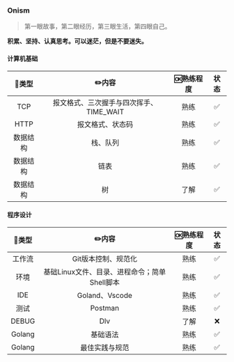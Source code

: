 ### Onism
> 第一眼故事，第二眼经历，第三眼生活，第四眼自己。

**积累、坚持、认真思考。可以迷茫，但是不要迷失。**

#### 计算机基础

|  🍭类型   |                  ✏️内容                  | 🆗熟练程度 | 状态 |
| :------: | :-------------------------------------: | :-------: | :--: |
|   TCP    | 报文格式、三次握手与四次挥手、TIME_WAIT |   熟练    |  ✅   |
|   HTTP   |            报文格式、状态码             |   熟练    |  ✅   |
| 数据结构 |                栈、队列                 |   熟练    |  ✅   |
| 数据结构 |                  链表                   |   熟练    |  ✅   |
| 数据结构 |                   树                    |   了解    |  ✅   |

#### 程序设计

| 🍭类型  |                    ✏️内容                     | 🆗熟练程度 | 状态 |
| :----: | :------------------------------------------: | :-------: | :--: |
| 工作流 |             Git版本控制、规范化              |   熟练    |  ✅   |
|  环境  | 基础Linux文件、目录、进程命令；简单Shell脚本 |   熟练    |  ✅   |
|  IDE   |                Goland、Vscode                |   熟练    |  ✅   |
|  测试  |                   Postman                    |   熟练    |  ✅   |
| DEBUG  |                     Dlv                      |   了解    |  ❌   |
| Golang |                   基础语法                   |   熟练    |  ✅   |
| Golang |                最佳实践与规范                |   熟练    |  ✅   |
